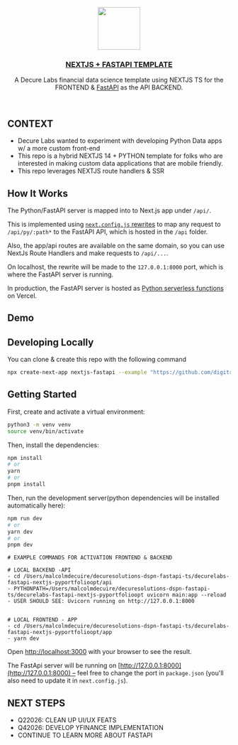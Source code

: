 <p align="center">
  <a href="https://nextjs-fastapi-starter.vercel.app/">
    <img src="https://assets.vercel.com/image/upload/v1588805858/repositories/vercel/logo.png" height="96">
    <h3 align="center">NEXTJS + FASTAPI TEMPLATE</h3>
  </a>
</p>

<p align="center">A Decure Labs financial data science template using NEXTJS TS for the FRONTEND &  <a href="https://fastapi.tiangolo.com/">FastAPI</a> as the API BACKEND.</p>

<br/>

## CONTEXT
- Decure Labs wanted to experiment with developing Python Data apps w/ a more custom front-end 
- This repo is a hybrid NEXTJS 14 + PYTHON template for folks who are interested in making custom data applications that are mobile friendly. 
- This repo leverages NEXTJS route handlers & SSR

## How It Works

The Python/FastAPI server is mapped into to Next.js app under `/api/`.

This is implemented using [`next.config.js` rewrites](https://github.com/digitros/nextjs-fastapi/blob/main/next.config.js) to map any request to `/api/py/:path*` to the FastAPI API, which is hosted in the `/api` folder.

Also, the app/api routes are available on the same domain, so you can use NextJs Route Handlers and make requests to `/api/...`.

On localhost, the rewrite will be made to the `127.0.0.1:8000` port, which is where the FastAPI server is running.

In production, the FastAPI server is hosted as [Python serverless functions](https://vercel.com/docs/concepts/functions/serverless-functions/runtimes/python) on Vercel.

## Demo


## Developing Locally

You can clone & create this repo with the following command

```bash
npx create-next-app nextjs-fastapi --example "https://github.com/digitros/nextjs-fastapi"
```

## Getting Started

First, create and activate a virtual environment:

```bash
python3 -m venv venv
source venv/bin/activate
```

Then, install the dependencies:

```bash
npm install
# or
yarn
# or
pnpm install
```

Then, run the development server(python dependencies will be installed automatically here):

```bash
npm run dev
# or
yarn dev
# or
pnpm dev
```

```
# EXAMPLE COMMANDS FOR ACTIVATION FRONTEND & BACKEND

# LOCAL BACKEND -API
- cd /Users/malcolmdecuire/decuresolutions-dspn-fastapi-ts/decurelabs-fastapi-nextjs-pyportfolioopt/api
- PYTHONPATH=/Users/malcolmdecuire/decuresolutions-dspn-fastapi-ts/decurelabs-fastapi-nextjs-pyportfolioopt uvicorn main:app --reload
- USER SHOULD SEE: Uvicorn running on http://127.0.0.1:8000


# LOCAL FRONTEND - APP 
- cd /Users/malcolmdecuire/decuresolutions-dspn-fastapi-ts/decurelabs-fastapi-nextjs-pyportfolioopt/app
- yarn dev

```

Open [http://localhost:3000](http://localhost:3000) with your browser to see the result.

The FastApi server will be running on [http://127.0.0.1:8000](http://127.0.0.1:8000) – feel free to change the port in `package.json` (you'll also need to update it in `next.config.js`).

## NEXT STEPS
- Q22026: CLEAN UP UI/UX FEATS
- Q42026: DEVELOP YFINANCE IMPLEMENTATION
- CONTINUE TO LEARN MORE ABOUT FASTAPI


